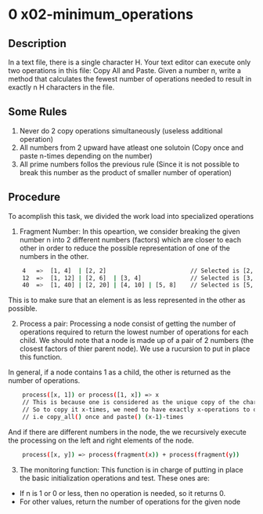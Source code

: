 # 0 x02-minimum_operations

## Description

In a text file, there is a single character H. Your text editor can execute only two
operations in this file: Copy All and Paste. Given a number n, write a method that
calculates the fewest number of operations needed to result in exactly n H characters
in the file.

## Some Rules

1. Never do 2 copy operations simultaneously (useless additional operation)
2. All numbers from 2 upward have atleast one solutoin (Copy once and paste n-times depending on the number)
3. All prime numbers follos the previous rule (Since it is not possible to break this number as the product of smaller number of operation)

## Procedure

To acomplish this task, we divided the work load into specialized operations

1. Fragment Number: In this opeartion, we consider breaking the given number n into 2 different numbers (factors)
which are closer to each other in order to reduce the possible representation of one of the numbers in the other.
```bash
    4   =>  [1, 4]  | [2, 2]                        // Selected is [2, 2]
    12  =>  [1, 12] | [2, 6]  | [3, 4]              // Selected is [3, 4]
    40  =>  [1, 40] | [2, 20] | [4, 10] | [5, 8]    // Selected is [5, 8]
```
This is to make sure that an element is as less represented in the other as possible.

2. Process a pair: Processing a node consist of getting the number of operations required to return the lowest number
of operations for each child. We should note that a node is made up of a pair of 2 numbers (the closest factors of thier parent node).
We use a rucursion to put in place this function.

In general, if a node contains 1 as a child, the other is returned as the number of operations.
```bash
    process([x, 1]) or process([1, x]) => x
    // This is because one is considered as the unique copy of the character in the file.
    // So to copy it x-times, we need to have exactly x-operations to do that.
    // i.e copy_all() once and paste() (x-1)-times
```

And if there are different numbers in the node, the we recursively execute the processing on the
left and right elements of the node.
```bash
    process([x, y]) => process(fragment(x)) + process(fragment(y))
```

3. The monitoring function: This function is in charge of putting in place the basic initialization operations and test.
These ones are:
- If n is 1 or 0 or less, then no operation is needed, so it returns 0.
- For other values, return the number of operations for the given node
